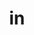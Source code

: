 ---
title: in
ch: 9
repeat: yep
pos: prepdual
meaningone: in
dione: (with ablative)
meaningtwo: into
ditwo: (with accusative)
---